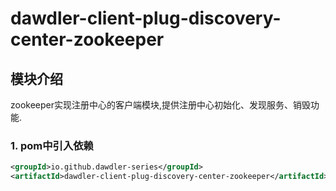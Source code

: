 # dawdler-client-plug-discovery-center-zookeeper

## 模块介绍

zookeeper实现注册中心的客户端模块,提供注册中心初始化、发现服务、销毁功能.

### 1. pom中引入依赖

```xml
<groupId>io.github.dawdler-series</groupId>
<artifactId>dawdler-client-plug-discovery-center-zookeeper</artifactId>
```
